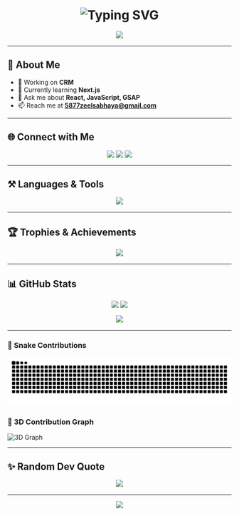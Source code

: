 <!-- 🚀 Crazy & Polished GitHub Profile Design -->
<h1 align="center">
  <img src="https://readme-typing-svg.herokuapp.com?font=Fira+Code&weight=600&size=35&duration=3000&pause=1000&color=FF2CED&center=true&vCenter=true&width=600&height=70&lines=Hey+👋+I'm+Zeel+Sabhaya;Frontend+Developer+from+India;React+%7C+Next.js+%7C+GSAP;Always+Learning+New+Things!" alt="Typing SVG"/>
</h1>

<!-- Header Gradient -->
<p align="center">
  <img src="https://capsule-render.vercel.app/api?type=waving&color=0:00f7ff,100:ff00ff&height=150&section=header&text=Welcome+to+My+Profile!&fontSize=32&fontColor=ffffff&animation=twinkling&fontAlignY=35"/>
</p>

---

## 💫 About Me  
- 🔭 Working on **CRM**  
- 🌱 Currently learning **Next.js**  
- 💬 Ask me about **React, JavaScript, GSAP**  
- 📫 Reach me at **5877zeelsabhaya@gmail.com**  

---

## 🌐 Connect with Me  
<p align="center">
  <a href="https://linkedin.com/in/your-link" target="_blank"><img src="https://img.shields.io/badge/LinkedIn-0077B5.svg?style=for-the-badge&logo=linkedin&logoColor=white"/></a>
  <a href="mailto:5877zeelsabhaya@gmail.com"><img src="https://img.shields.io/badge/Gmail-D14836.svg?style=for-the-badge&logo=gmail&logoColor=white"/></a>
  <a href="https://twitter.com/your-handle" target="_blank"><img src="https://img.shields.io/badge/Twitter-1DA1F2.svg?style=for-the-badge&logo=twitter&logoColor=white"/></a>
</p>

---

## ⚒️ Languages & Tools  
<p align="center">
  <img src="https://skillicons.dev/icons?i=html,css,js,react,nextjs,tailwind,bootstrap,sass,git,github,firebase,c,cpp" />
</p>

---

## 🏆 Trophies & Achievements  
<p align="center">
  <img src="https://github-profile-trophy.vercel.app/?username=devxsabhaya&theme=radical&no-frame=true&margin-w=10&row=1"/>
</p>

---

## 📊 GitHub Stats  
<p align="center">
  <img src="https://github-readme-stats.vercel.app/api?username=devxsabhaya&show_icons=true&theme=radical" height="165"/>
  <img src="https://github-readme-stats.vercel.app/api/top-langs/?username=devxsabhaya&layout=compact&theme=radical" height="165"/>
</p>

<p align="center">
  <img src="https://github-readme-streak-stats.herokuapp.com?user=devxsabhaya&theme=radical&hide_border=true" height="165"/>
</p>

---

### 🐍 Snake Contributions
![snake gif](https://raw.githubusercontent.com/DevXSabhaya/DevXSabhaya/output/snake.svg)

### 🌌 3D Contribution Graph
![3D Graph](https://raw.githubusercontent.com/DevXSabhaya/DevXSabhaya/output/graph.png)

---

## ✨ Random Dev Quote  
<p align="center">
  <img src="https://quotes-github-readme.vercel.app/api?type=horizontal&theme=radical"/>
</p>

---

<!-- Footer Gradient -->
<p align="center">
  <img src="https://capsule-render.vercel.app/api?type=waving&color=0:ff00ff,100:00f7ff&height=120&section=footer"/>
</p>
